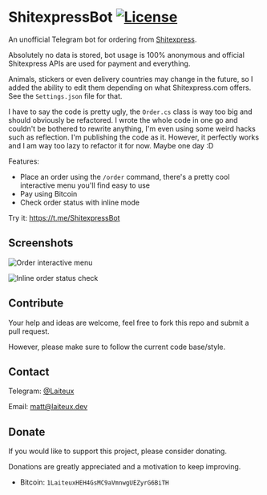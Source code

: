 # ShitexpressBot [![License](https://img.shields.io/github/license/Laiteux/ShitexpressBot?color=blue&style=flat-square)](https://github.com/Laiteux/ShitexpressBot/blob/master/LICENSE)

An unofficial Telegram bot for ordering from [Shitexpress](https://www.shitexpress.com).

Absolutely no data is stored, bot usage is 100% anonymous and official Shitexpress APIs are used for payment and everything.

Animals, stickers or even delivery countries may change in the future, so I added the ability to edit them depending on what Shitexpress.com offers. See the `Settings.json` file for that.

I have to say the code is pretty ugly, the `Order.cs` class is way too big and should obviously be refactored. I wrote the whole code in one go and couldn't be bothered to rewrite anything, I'm even using some weird hacks such as reflection. I'm publishing the code as it. However, it perfectly works and I am way too lazy to refactor it for now. Maybe one day :D

Features:
- Place an order using the `/order` command, there's a pretty cool interactive menu you'll find easy to use
- Pay using Bitcoin
- Check order status with inline mode

Try it: https://t.me/ShitexpressBot

## Screenshots

![Order interactive menu](https://share.laiteux.dev/abmpiykb)

![Inline order status check](https://share.laiteux.dev/geaikgxy)

## Contribute

Your help and ideas are welcome, feel free to fork this repo and submit a pull request.

However, please make sure to follow the current code base/style.

## Contact

Telegram: [@Laiteux](https://t.me/Laiteux)

Email: matt@laiteux.dev

## Donate

If you would like to support this project, please consider donating.

Donations are greatly appreciated and a motivation to keep improving.

- Bitcoin: `1LaiteuxHEH4GsMC9aVmnwgUEZyrG6BiTH`
